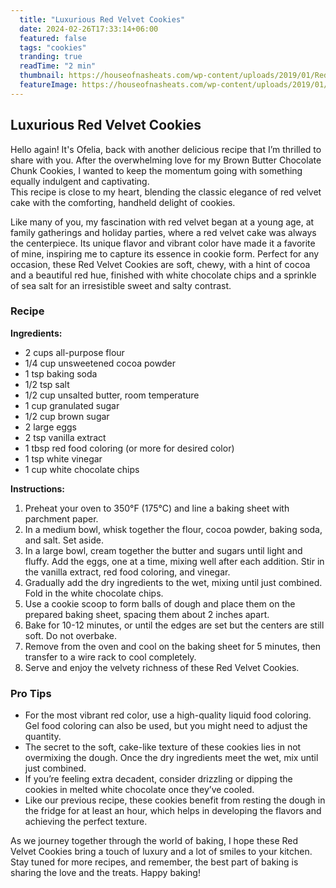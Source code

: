 ```yaml
---
  title: "Luxurious Red Velvet Cookies"
  date: 2024-02-26T17:33:14+06:00
  featured: false
  tags: "cookies"
  tranding: true
  readTime: "2 min"
  thumbnail: https://houseofnasheats.com/wp-content/uploads/2019/01/Red-Velvet-White-Chocolate-Chip-Cookies-9.jpg
  featureImage: https://houseofnasheats.com/wp-content/uploads/2019/01/Red-Velvet-White-Chocolate-Chip-Cookies-9.jpg
---
```


## Luxurious Red Velvet Cookies

Hello again! It's Ofelia, back with another delicious recipe that I’m thrilled to share with you. After the overwhelming love for my Brown Butter Chocolate Chunk Cookies, I wanted to keep the momentum going with something equally indulgent and captivating.  
This recipe is close to my heart, blending the classic elegance of red velvet cake with the comforting, handheld delight of cookies.

Like many of you, my fascination with red velvet began at a young age, at family gatherings and holiday parties, where a red velvet cake was always the centerpiece. Its unique flavor and vibrant color have made it a favorite of mine, inspiring me to capture its essence in cookie form. Perfect for any occasion, these Red Velvet Cookies are soft, chewy, with a hint of cocoa and a beautiful red hue, finished with white chocolate chips and a sprinkle of sea salt for an irresistible sweet and salty contrast.

### Recipe

**Ingredients:**

- 2 cups all-purpose flour
- 1/4 cup unsweetened cocoa powder
- 1 tsp baking soda
- 1/2 tsp salt
- 1/2 cup unsalted butter, room temperature
- 1 cup granulated sugar
- 1/2 cup brown sugar
- 2 large eggs
- 2 tsp vanilla extract
- 1 tbsp red food coloring (or more for desired color)
- 1 tsp white vinegar
- 1 cup white chocolate chips

**Instructions:**

1. Preheat your oven to 350°F (175°C) and line a baking sheet with parchment paper.
2. In a medium bowl, whisk together the flour, cocoa powder, baking soda, and salt. Set aside.
3. In a large bowl, cream together the butter and sugars until light and fluffy. Add the eggs, one at a time, mixing well after each addition. Stir in the vanilla extract, red food coloring, and vinegar.
4. Gradually add the dry ingredients to the wet, mixing until just combined. Fold in the white chocolate chips.
5. Use a cookie scoop to form balls of dough and place them on the prepared baking sheet, spacing them about 2 inches apart.
6. Bake for 10-12 minutes, or until the edges are set but the centers are still soft. Do not overbake.
7. Remove from the oven and cool on the baking sheet for 5 minutes, then transfer to a wire rack to cool completely.
8. Serve and enjoy the velvety richness of these Red Velvet Cookies.

### Pro Tips

- For the most vibrant red color, use a high-quality liquid food coloring. Gel food coloring can also be used, but you might need to adjust the quantity.
- The secret to the soft, cake-like texture of these cookies lies in not overmixing the dough. Once the dry ingredients meet the wet, mix until just combined.
- If you’re feeling extra decadent, consider drizzling or dipping the cookies in melted white chocolate once they’ve cooled.
- Like our previous recipe, these cookies benefit from resting the dough in the fridge for at least an hour, which helps in developing the flavors and achieving the perfect texture.

As we journey together through the world of baking, I hope these Red Velvet Cookies bring a touch of luxury and a lot of smiles to your kitchen. Stay tuned for more recipes, and remember, the best part of baking is sharing the love and the treats. Happy baking!
